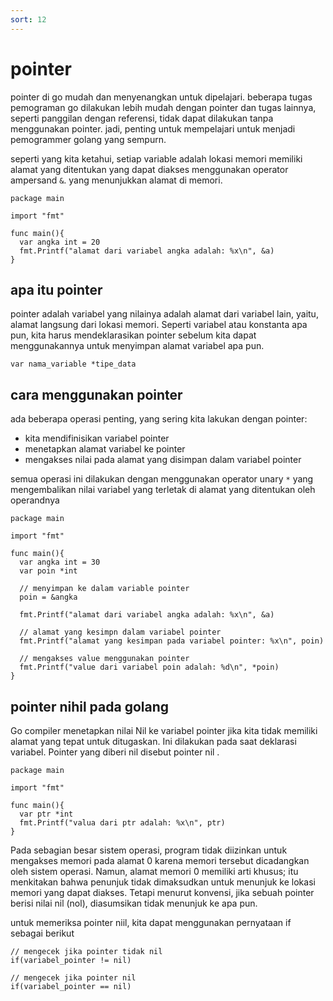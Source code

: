 ```yaml
---
sort: 12
---
```



# pointer

pointer di go mudah dan menyenangkan untuk dipelajari. beberapa tugas pemograman go dilakukan lebih mudah dengan pointer dan tugas lainnya, seperti panggilan dengan referensi, tidak dapat dilakukan tanpa menggunakan pointer. jadi, penting untuk mempelajari untuk menjadi pemogrammer golang yang sempurn.

seperti yang kita ketahui, setiap variable adalah lokasi memori memiliki alamat yang ditentukan yang dapat diakses menggunakan operator ampersand `&`. yang menunjukkan alamat di memori.

```golang
package main

import "fmt"

func main(){
  var angka int = 20
  fmt.Printf("alamat dari variabel angka adalah: %x\n", &a)
}
```

## apa itu pointer

pointer adalah variabel yang nilainya adalah alamat dari variabel lain, yaitu, alamat langsung dari lokasi memori. Seperti variabel atau konstanta apa pun, kita harus mendeklarasikan pointer sebelum kita dapat menggunakannya untuk menyimpan alamat variabel apa pun.

```
var nama_variable *tipe_data
```

## cara menggunakan pointer

ada beberapa operasi penting, yang sering kita lakukan dengan pointer:

- kita mendifinisikan variabel pointer
- menetapkan alamat variabel ke pointer
- mengakses nilai pada alamat yang disimpan dalam variabel pointer

semua operasi ini dilakukan dengan menggunakan operator unary `*` yang mengembalikan nilai variabel yang terletak di alamat yang ditentukan oleh operandnya

```golang
package main

import "fmt"

func main(){
  var angka int = 30
  var poin *int

  // menyimpan ke dalam variable pointer
  poin = &angka

  fmt.Printf("alamat dari variabel angka adalah: %x\n", &a)

  // alamat yang kesimpn dalam variabel pointer
  fmt.Printf("alamat yang kesimpan pada variabel pointer: %x\n", poin)

  // mengakses value menggunakan pointer
  fmt.Printf("value dari variabel poin adalah: %d\n", *poin)
}
```

## pointer nihil pada golang

Go compiler menetapkan nilai Nil ke variabel pointer jika kita tidak memiliki alamat yang tepat untuk ditugaskan. Ini dilakukan pada saat deklarasi variabel. Pointer yang diberi nil disebut pointer nil .

```golang
package main

import "fmt"

func main(){
  var ptr *int
  fmt.Printf("valua dari ptr adalah: %x\n", ptr)
}
```

Pada sebagian besar sistem operasi, program tidak diizinkan untuk mengakses memori pada alamat 0 karena memori tersebut dicadangkan oleh sistem operasi. Namun, alamat memori 0 memiliki arti khusus; itu menkitakan bahwa penunjuk tidak dimaksudkan untuk menunjuk ke lokasi memori yang dapat diakses. Tetapi menurut konvensi, jika sebuah pointer berisi nilai nil (nol), diasumsikan tidak menunjuk ke apa pun.

untuk memeriksa pointer niil, kita dapat menggunakan pernyataan if sebagai berikut

```golang
// mengecek jika pointer tidak nil
if(variabel_pointer != nil)

// mengecek jika pointer nil
if(variabel_pointer == nil)
```
